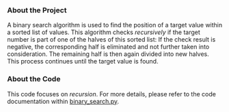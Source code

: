 ### About the Project
A binary search algorithm is used to find the position of a target value within a sorted list of values. This algorithm checks *recursively* if the target number is part of one of the halves of this sorted list: If the check result is negative, the corresponding half is eliminated and not further taken into consideration. The remaining half is then again divided into new halves. This process continues until the target value is found.


### About the Code
This code focuses on *recursion*. For more details, please refer to the code documentation within [binary_search.py](https://github.com/Regenplatz/Coding/Python/Recursion/BinarySearch/binary_search.py).
